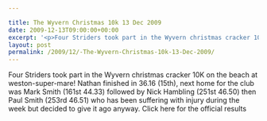 ```yaml
---

title: The Wyvern Christmas 10k 13 Dec 2009
date: 2009-12-13T09:00:00+00:00
excerpt: '<p>Four Striders took part in the Wyvern christmas cracker 10K on the beach at weston-super-mare! Nathan finished in 36.16 (15th), next home for the club was Mark Smith (161st 44.33) followed by Nick Hambling (251st 46.50) then Paul Smith (253rd 46.51) who has been suffering with injury during the week but decided to give it ago anyway. Click here for the official results </p>'
layout: post
permalink: /2009/12/-The-Wyvern-Christmas-10k-13-Dec-2009/
---
```

Four Striders took part in the Wyvern christmas cracker 10K on the beach at weston-super-mare! Nathan finished in 36.16 (15th), next home for the club was Mark Smith (161st 44.33) followed by Nick Hambling (251st 46.50) then Paul Smith (253rd 46.51) who has been suffering with injury during the week but decided to give it ago anyway. Click here for the official results